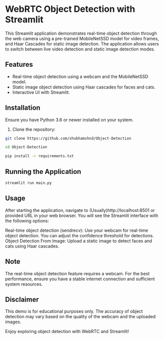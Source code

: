 # WebRTC Object Detection with Streamlit

This Streamlit application demonstrates real-time object detection through the web camera using a pre-trained MobileNetSSD model for video frames, and Haar Cascades for static image detection. The application allows users to switch between live video detection and static image detection modes.

## Features

- Real-time object detection using a webcam and the MobileNetSSD model.
- Static image object detection using Haar cascades for faces and cats.
- Interactive UI with Streamlit.
  
## Installation

Ensure you have Python 3.6 or newer installed on your system.

1. Clone the repository:
```bash
git clone https://github.com/shubhamshnd/Object-Detection
```
```bash
cd Object-Detection
```
```bash
pip install -r requirements.txt
```

## Running the Application
```bash
streamlit run main.py
```
## Usage

After starting the application, navigate to (Usually)http://localhost:8501 or provided URL in your web browser. You will see the Streamlit interface with the following options:

Real-time object detection (sendrecv): Use your webcam for real-time object detection. You can adjust the confidence threshold for detections.
Object Detection From Image: Upload a static image to detect faces and cats using Haar cascades.

## Note
The real-time object detection feature requires a webcam.
For the best performance, ensure you have a stable internet connection and sufficient system resources.

## Disclaimer
This demo is for educational purposes only. The accuracy of object detection may vary based on the quality of the webcam and the uploaded images.

Enjoy exploring object detection with WebRTC and Streamlit!

